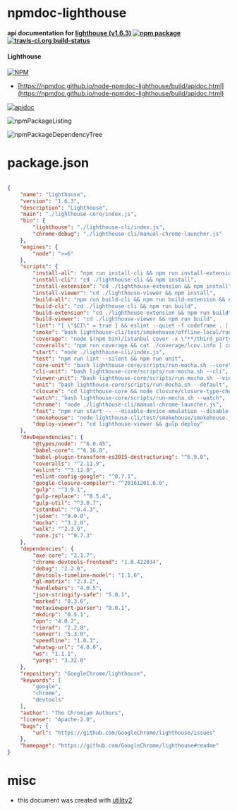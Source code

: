 # npmdoc-lighthouse

#### api documentation for  [lighthouse (v1.6.3)](https://github.com/GoogleChrome/lighthouse#readme)  [![npm package](https://img.shields.io/npm/v/npmdoc-lighthouse.svg?style=flat-square)](https://www.npmjs.org/package/npmdoc-lighthouse) [![travis-ci.org build-status](https://api.travis-ci.org/npmdoc/node-npmdoc-lighthouse.svg)](https://travis-ci.org/npmdoc/node-npmdoc-lighthouse)

#### Lighthouse

[![NPM](https://nodei.co/npm/lighthouse.png?downloads=true&downloadRank=true&stars=true)](https://www.npmjs.com/package/lighthouse)

- [https://npmdoc.github.io/node-npmdoc-lighthouse/build/apidoc.html](https://npmdoc.github.io/node-npmdoc-lighthouse/build/apidoc.html)

[![apidoc](https://npmdoc.github.io/node-npmdoc-lighthouse/build/screenCapture.buildCi.browser.%252Ftmp%252Fbuild%252Fapidoc.html.png)](https://npmdoc.github.io/node-npmdoc-lighthouse/build/apidoc.html)

![npmPackageListing](https://npmdoc.github.io/node-npmdoc-lighthouse/build/screenCapture.npmPackageListing.svg)

![npmPackageDependencyTree](https://npmdoc.github.io/node-npmdoc-lighthouse/build/screenCapture.npmPackageDependencyTree.svg)



# package.json

```json

{
    "name": "lighthouse",
    "version": "1.6.3",
    "description": "Lighthouse",
    "main": "./lighthouse-core/index.js",
    "bin": {
        "lighthouse": "./lighthouse-cli/index.js",
        "chrome-debug": "./lighthouse-cli/manual-chrome-launcher.js"
    },
    "engines": {
        "node": ">=6"
    },
    "scripts": {
        "install-all": "npm run install-cli && npm run install-extension && npm run install-viewer",
        "install-cli": "cd ./lighthouse-cli && npm install",
        "install-extension": "cd ./lighthouse-extension && npm install",
        "install-viewer": "cd ./lighthouse-viewer && npm install",
        "build-all": "npm run build-cli && npm run build-extension && npm run build-viewer",
        "build-cli": "cd ./lighthouse-cli && npm run build",
        "build-extension": "cd ./lighthouse-extension && npm run build",
        "build-viewer": "cd ./lighthouse-viewer && npm run build",
        "lint": "[ \"$CI\" = true ] && eslint --quiet -f codeframe . || eslint .",
        "smoke": "bash lighthouse-cli/test/smokehouse/offline-local/run-tests.sh && bash lighthouse-cli/test/smokehouse/dobetterweb/run-tests.sh && bash lighthouse-cli/test/smokehouse/byte-efficiency/run-tests.sh",
        "coverage": "node $(npm bin)/istanbul cover -x \"**/third_party/**\" _mocha -- $(find */test -name '*-test.js') --timeout 10000 --reporter progress",
        "coveralls": "npm run coverage && cat ./coverage/lcov.info | coveralls",
        "start": "node ./lighthouse-cli/index.js",
        "test": "npm run lint --silent && npm run unit",
        "core-unit": "bash lighthouse-core/scripts/run-mocha.sh --core",
        "cli-unit": "bash lighthouse-core/scripts/run-mocha.sh --cli",
        "viewer-unit": "bash lighthouse-core/scripts/run-mocha.sh --viewer",
        "unit": "bash lighthouse-core/scripts/run-mocha.sh --default",
        "closure": "cd lighthouse-core && node closure/closure-type-checking.js",
        "watch": "bash lighthouse-core/scripts/run-mocha.sh --watch",
        "chrome": "node ./lighthouse-cli/manual-chrome-launcher.js",
        "fast": "npm run start -- --disable-device-emulation --disable-cpu-throttling --disable-network-throttling",
        "smokehouse": "node lighthouse-cli/test/smokehouse/smokehouse.js",
        "deploy-viewer": "cd lighthouse-viewer && gulp deploy"
    },
    "devDependencies": {
        "@types/node": "^6.0.45",
        "babel-core": "^6.16.0",
        "babel-plugin-transform-es2015-destructuring": "^6.9.0",
        "coveralls": "^2.11.9",
        "eslint": "^3.12.0",
        "eslint-config-google": "^0.7.1",
        "google-closure-compiler": "^20161201.0.0",
        "gulp": "^3.9.1",
        "gulp-replace": "^0.5.4",
        "gulp-util": "^3.0.7",
        "istanbul": "^0.4.3",
        "jsdom": "^9.0.0",
        "mocha": "^3.2.0",
        "walk": "^2.3.9",
        "zone.js": "^0.7.3"
    },
    "dependencies": {
        "axe-core": "2.1.7",
        "chrome-devtools-frontend": "1.0.422034",
        "debug": "2.2.0",
        "devtools-timeline-model": "1.1.6",
        "gl-matrix": "2.3.2",
        "handlebars": "4.0.5",
        "json-stringify-safe": "5.0.1",
        "marked": "0.3.6",
        "metaviewport-parser": "0.0.1",
        "mkdirp": "0.5.1",
        "opn": "4.0.2",
        "rimraf": "2.2.8",
        "semver": "5.3.0",
        "speedline": "1.0.3",
        "whatwg-url": "4.0.0",
        "ws": "1.1.1",
        "yargs": "3.32.0"
    },
    "repository": "GoogleChrome/lighthouse",
    "keywords": [
        "google",
        "chrome",
        "devtools"
    ],
    "author": "The Chromium Authors",
    "license": "Apache-2.0",
    "bugs": {
        "url": "https://github.com/GoogleChrome/lighthouse/issues"
    },
    "homepage": "https://github.com/GoogleChrome/lighthouse#readme"
}
```



# misc
- this document was created with [utility2](https://github.com/kaizhu256/node-utility2)
